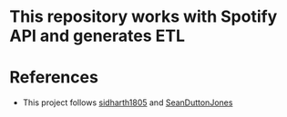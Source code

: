 # This repository works with Spotify API and generates ETL
# References
- This project follows [sidharth1805](https://github.com/sidharth1805/Spotify_etl)
and [SeanDuttonJones](https://github.com/SeanDuttonJones/SpotifyAPIConnection)